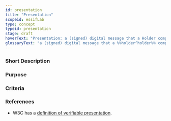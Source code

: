```yaml
---
id: presentation
title: "Presentation"
scopeid: essifLab
type: concept
typeid: presentation
stage: draft
hoverText: "Presentation: a (signed) digital message that a Holder component may send to a Verifier component that contains data derived from one or more Verifiable Credentials (that (a Colleague component of) the Holder component has received from Issuer components of one or more Parties), as a response to a specific Presentation Request of a Verifier component."
glossaryText: "a (signed) digital message that a %%holder^holder%% component may send to a %%verifier^verifier%% component that contains data derived from one or more %%verifiable credentials^verifiable-credential%% (that (a %%colleague^colleague%% component of) the %%holder^holder%% component has received from %%issuer^issuer%% components of one or more %%parties^party%%), as a response to a specific %%presentation request^presentation-request%% of a %%Verifier^verifier%% component."
---
```


### Short Description

### Purpose

### Criteria


### References
- W3C has a [definition of verifiable presentation](https://www.w3.org/TR/vc-data-model/#dfn-verifiable-presentations).